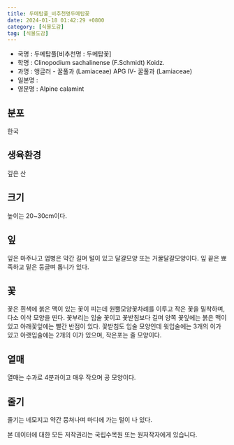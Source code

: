 ```yaml
---
title: 두메탑풀_비추천명두메탑꽃
date: 2024-01-18 01:42:29 +0800
category: [식물도감]
tag: [식물도감]
---
```




- 국명 : 두메탑풀[비추천명 : 두메탑꽃]
- 학명 : Clinopodium sachalinense (F.Schmidt) Koidz.
- 과명 : 앵글러 - 꿀풀과 (Lamiaceae) APG Ⅳ- 꿀풀과 (Lamiaceae)
- 일본명 : 
- 영문명 : Alpine calamint


## 분포
한국
## 생육환경
깊은 산
## 크기
높이는 20~30cm이다.
## 잎
잎은 마주나고 엽병은 약간 길며 털이 있고 달걀모양 또는 거꿀달걀모양이다. 잎 끝은 뾰족하고 밑은 둥글며 톱니가 있다.
## 꽃
꽃은 흰색에 붉은 맥이 있는 꽃이 피는데 원뿔모양꽃차례를 이루고 작은 꽃을 밀착하며, 다소 이삭 모양을 띤다. 꽃부리는 입술 꽃이고 꽃받침보다 길며 양쪽 꽃잎에는 붉은 맥이 있고 아래꽃잎에는 빨간 반점이 있다. 꽃받침도 입술 모양인데 윗입술에는 3개의 이가 있고 아랫입술에는 2개의 이가 있으며, 작은포는 줄 모양이다.
## 열매
열매는 수과로 4분과이고 매우 작으며 공 모양이다.
## 줄기
줄기는 네모지고 약간 뭉쳐나며 마디에 가는 털이 나 있다.






본 데이터에 대한 모든 저작권리는 국립수목원 또는 원저작자에게 있습니다.

